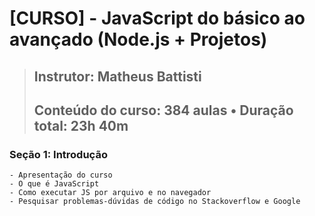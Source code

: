 # [CURSO] - JavaScript do básico ao avançado (Node.js + Projetos)
> ## Instrutor: Matheus Battisti
> ## Conteúdo do curso: 384 aulas • Duração total: 23h 40m

### Seção 1: Introdução
    - Apresentação do curso
    - O que é JavaScript
    - Como executar JS por arquivo e no navegador
    - Pesquisar problemas-dúvidas de código no Stackoverflow e Google
